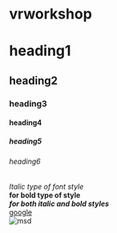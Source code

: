 # vrworkshop
# heading1
## heading2
### heading3
#### heading4
##### heading5
###### heading6
*Italic type of font style*\
**for bold type of style**\
***for both italic and bold styles***\
[google](https://www.google.com/)\
![msd](https://i.pinimg.com/originals/4a/26/e9/4a26e9394583018a4e05996a301b1ad5.jpg)

